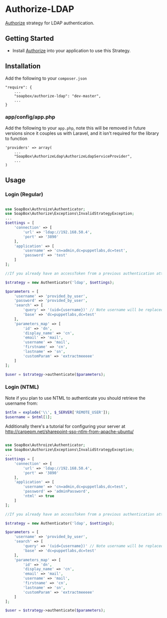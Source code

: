 # Authorize-LDAP
[Authorize](http://github.com/soapbox/authorize-ldap) strategy for LDAP authentication.

## Getting Started
- Install [Authorize](http://github.com/soapbox/authorize) into your application
to use this Strategy.

## Installation
Add the following to your `composer.json`
```
"require": {
	...
	"soapbox/authorize-ldap": "dev-master",
	...
}
```

### app/config/app.php
Add the following to your `app.php`, note this will be removed in future
versions since it couples us with Laravel, and it isn't required for the library
to function
```
'providers' => array(
	...
	"SoapBox\AuthorizeLdap\AuthorizeLdapServiceProvider",
	...
)
```

## Usage

### Login (Regular)
```php

use SoapBox\Authroize\Authenticator;
use SoapBox\Authorize\Exceptions\InvalidStrategyException;
...
$settings = [
	'connection' => [
		'url' => 'ldap://192.168.50.4',
		'port' => '3890'
	],
	'application' => [
		'username' => 'cn=admin,dc=puppetlabs,dc=test',
		'password' => 'test'
	]
];

//If you already have an accessToken from a previous authentication attempt

$strategy = new Authenticator('ldap', $settings);

$parameters = [
	'username' => 'provided_by_user',
	'password' => 'provided_by_user',
	'search' => [
		'query' => '(uid={username})' // Note username will be replaced with the above username
		'base' => 'dc=puppetlabs,dc=test'
	],
	'parameters_map' => [
		'id' => 'dn',
		'display_name' => 'cn',
		'email' => 'mail',
		'username' => 'mail',
		'firstname' => 'cn',
		'lastname' => 'sn',
		'customParam' => 'extractmeeeee'
	]
];

$user = $strategy->authenticate($parameters);
```

### Login (NTML)

Note if you plan to use NTML to authenticate you should retrieve the username from:

```php
$ntlm = explode('\\', $_SERVER['REMOTE_USER']);
$username = $ntml[1];
```

Additionally there's a tutorial for configuring your server at http://carpepm.net/sharepoint-sso-ntlm-from-apache-ubuntu/

```php

use SoapBox\Authroize\Authenticator;
use SoapBox\Authorize\Exceptions\InvalidStrategyException;
...
$settings = [
	'connection' => [
		'url' => 'ldap://192.168.50.4',
		'port' => '3890'
	],
	'application' => [
		'username' => 'cn=admin,dc=puppetlabs,dc=test',
		'password' => 'adminPassword',
		'ntml' => true
	]
];

//If you already have an accessToken from a previous authentication attempt

$strategy = new Authenticator('ldap', $settings);

$parameters = [
	'username' => 'provided_by_user',
	'search' => [
		'query' => '(uid={username})' // Note username will be replaced with the above username
		'base' => 'dc=puppetlabs,dc=test'
	],
	'parameters_map' => [
		'id' => 'dn',
		'display_name' => 'cn',
		'email' => 'mail',
		'username' => 'mail',
		'firstname' => 'cn',
		'lastname' => 'sn',
		'customParam' => 'extractmeeeee'
	]
];

$user = $strategy->authenticate($parameters);
```
